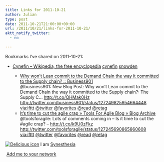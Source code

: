 ```yaml
---
title: Links for 2011-10-21
author: Julian
type: post
date: 2011-10-21T21:00:00+00:00
url: /2011/10/21/links-for-2011-10-21/
aktt_notify_twitter:
  - no

---
```

Bookmarks I&#8217;ve shared on 2011-10-21:

  * [Cynefin &#8211; Wikipedia, the free encyclopedia][1] 
    [cynefin][2] [snowden][3] </li> 
    
      * [Why won&rsquo;t Lean commit to the Demand Chain the way it committed to the Supply chain? :: Business901][4]  
        @business901: New Blog Post: Why won&rsquo;t Lean commit to the Demand Chain the way it committed to the Supply chain?: The Supply C&#8230; http://t.co/QHMak0Hz http://twitter.com/business901/status/127249825954664448  
        [via:ifttt][5]  [@twitter][6]  [@favorites][7]  [@read][8]  [@retag][9] 
      * [It&rsquo;s time to cut the agile crap &raquo; Tools For Agile Blog &raquo; Blog Archive][10]  
        @toolsforagile: Lots of comments coming in &#8211; Is it time to cut the #agile crap? &#8211; http://t.co/k9U0zFkz http://twitter.com/toolsforagile/status/127245690865860608  
        [via:ifttt][5]  [@twitter][6]  [@favorites][7]  [@read][8]  [@retag][9] </ul> 
    
    <p class="deliciouslink">
      <a href="http://del.icio.us/synesthesia" title="See all my bookmarks on del.icio.us"><img src="https://www.synesthesia.co.uk/images/deliciousicon.jpg" alt="Delicious icon" /></a>&nbsp;I am <a href="http://del.icio.us/synesthesia" title="See all my bookmarks on del.icio.us">Synesthesia</a>
    </p>
    
    <p class="deliciouslink">
      <a href="http://del.icio.us/network?add=synesthesia" title="Add me to your del.icio.us network"><img src="https://www.synesthesia.co.uk/images/add.gif" alt="" /></a>&nbsp;<a href="http://del.icio.us/network?add=synesthesia" title="Add me to your del.icio.us network">Add me to your network</a>
    </p>

 [1]: http://en.wikipedia.org/wiki/Cynefin
 [2]: http://www.delicious.com/synesthesia/cynefin
 [3]: http://www.delicious.com/synesthesia/snowden
 [4]: http://business901.com/blog1/why-wont-lean-commit-to-the-demand-chain-the-way-it-committed-to-the-supply-chain/?utm_source=feedburner&utm_medium=feed&utm_campaign=Feed:+BUSINESS901/aZwl+(Business901)
 [5]: http://www.delicious.com/synesthesia/via%3Aifttt
 [6]: http://www.delicious.com/synesthesia/+%40twitter
 [7]: http://www.delicious.com/synesthesia/+%40favorites
 [8]: http://www.delicious.com/synesthesia/+%40read
 [9]: http://www.delicious.com/synesthesia/+%40retag
 [10]: http://toolsforagile.com/blog/archives/845/its-time-to-cut-the-agile-crap